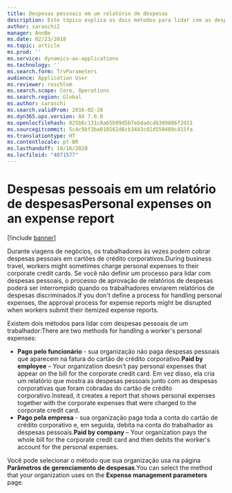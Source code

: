 ```yaml
---
title: Despesas pessoais em um relatório de despesas
description: Este tópico explica os dois métodos para lidar com as despesas pessoais de um trabalhador no Microsoft Dynamics 365 Finance.
author: saraschi2
manager: AnnBe
ms.date: 02/23/2018
ms.topic: article
ms.prod: ''
ms.service: dynamics-ax-applications
ms.technology: ''
ms.search.form: TrvParameters
audience: Application User
ms.reviewer: roschlom
ms.search.scope: Core, Operations
ms.search.region: Global
ms.author: saraschi
ms.search.validFrom: 2016-02-28
ms.dyn365.ops.version: AX 7.0.0
ms.openlocfilehash: 825b6c131c8a65b99d5b7ebdadcd6389886f2d11
ms.sourcegitcommit: 5c4c9bf3ba018562d6cb3443c01d550489c415fa
ms.translationtype: HT
ms.contentlocale: pt-BR
ms.lasthandoff: 10/16/2020
ms.locfileid: "4071577"
---
```

# <a name="personal-expenses-on-an-expense-report"></a><span data-ttu-id="1c6f3-103">Despesas pessoais em um relatório de despesas</span><span class="sxs-lookup"><span data-stu-id="1c6f3-103">Personal expenses on an expense report</span></span>

[!include [banner](../includes/banner.md)]

<span data-ttu-id="1c6f3-104">Durante viagens de negócios, os trabalhadores às vezes podem cobrar despesas pessoais em cartões de crédito corporativos.</span><span class="sxs-lookup"><span data-stu-id="1c6f3-104">During business travel, workers might sometimes charge personal expenses to their corporate credit cards.</span></span> <span data-ttu-id="1c6f3-105">Se você não definir um processo para lidar com despesas pessoais, o processo de aprovação de relatórios de despesas poderá ser interrompido quando os trabalhadores enviarem relatórios de despesas discriminados.</span><span class="sxs-lookup"><span data-stu-id="1c6f3-105">If you don't define a process for handling personal expenses, the approval process for expense reports might be disrupted when workers submit their itemized expense reports.</span></span> 

<span data-ttu-id="1c6f3-106">Existem dois métodos para lidar com despesas pessoais de um trabalhador:</span><span class="sxs-lookup"><span data-stu-id="1c6f3-106">There are two methods for handling a worker's personal expenses:</span></span>

- <span data-ttu-id="1c6f3-107">**Pago pelo funcionário** - sua organização não paga despesas pessoais que aparecem na fatura do cartão de crédito corporativo.</span><span class="sxs-lookup"><span data-stu-id="1c6f3-107">**Paid by employee** – Your organization doesn't pay personal expenses that appear on the bill for the corporate credit card.</span></span> <span data-ttu-id="1c6f3-108">Em vez disso, ela cria um relatório que mostra as despesas pessoais junto com as despesas corporativas que foram cobradas do cartão de crédito corporativo.</span><span class="sxs-lookup"><span data-stu-id="1c6f3-108">Instead, it creates a report that shows personal expenses together with the corporate expenses that were charged to the corporate credit card.</span></span>
- <span data-ttu-id="1c6f3-109">**Pago pela empresa** - sua organização paga toda a conta do cartão de crédito corporativo e, em seguida, debita na conta do trabalhador as despesas pessoais.</span><span class="sxs-lookup"><span data-stu-id="1c6f3-109">**Paid by company** – Your organization pays the whole bill for the corporate credit card and then debits the worker's account for the personal expenses.</span></span>

<span data-ttu-id="1c6f3-110">Você pode selecionar o método que sua organização usa na página **Parâmetros de gerenciamento de despesas**.</span><span class="sxs-lookup"><span data-stu-id="1c6f3-110">You can select the method that your organization uses on the **Expense management parameters** page.</span></span>
